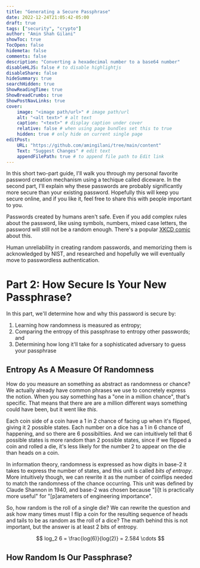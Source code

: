```yaml
---
title: "Generating a Secure Passphrase"
date: 2022-12-24T21:05:42-05:00
draft: true 
tags: ["security", "crypto"]
author: "Amin Shah Gilani"
showToc: true
TocOpen: false
hidemeta: false
comments: false
description: "Converting a hexadecimal number to a base64 number"
disableHLJS: false # to disable highlightjs
disableShare: false
hideSummary: true
searchHidden: true
ShowReadingTime: true
ShowBreadCrumbs: true
ShowPostNavLinks: true
cover:
    image: "<image path/url>" # image path/url
    alt: "<alt text>" # alt text
    caption: "<text>" # display caption under cover
    relative: false # when using page bundles set this to true
    hidden: true # only hide on current single page
editPost:
    URL: "https://github.com/amingilani/tree/main/content"
    Text: "Suggest Changes" # edit text
    appendFilePath: true # to append file path to Edit link
---
```


In this short two-part guide, I'll walk you through my personal favorite
password creation mechanism using a techique called diceware. In the second
part, I'll explain why these passwords are probably significantly more secure
than your existing password. Hopefully this will keep you secure online, and if
you like it, feel free to share this with people important to you.

Passwords created by humans aren't safe. Even if you add complex rules about
the password, like using symbols, numbers, mixed case letters, the password
will still not be a random enough. There's a popular [XKCD
comic](https://xkcd.com/936/) about this.

Human unreliability in creating random passwords, and memorizing them is acknowledged by NIST, and researched
and hopefully we will eventually move to passwordless authentication.

# Part 2: How Secure Is Your New Passphrase?

In this part, we'll determine how and why this password is secure by:

1. Learning how randomness is measured as entropy;
2. Comparing the entropy of this passphrase to entropy other passwords; and
3. Determining how long it'll take for a sophisticated adversary to guess your passphrase


## Entropy As A Measure Of Randomness

How do you measure an something as abstract as randomness or chance? We
actually already have common phrases we use to concretely express the notion.
When you say something has a "one in a million chance", that's specific. That
means that there are are a million different ways something could have been,
but it went like _this_.

Each coin side of a coin have a 1 in 2 chance of facing up when it's flipped,
giving it 2 possible states. Each number on a dice has a 1 in 6 chance of
happening, and so there are 6 possibiltiies. And we can intuitively tell that
6 possible states is more random than 2 possible states, since if we flipped
a coin and rolled a die, it's less likely for the number 2 to appear on the die
than heads on a coin.

In information theory, randomness is expressed as how digits in base-2 it takes
to express the number of states, and this unit is called _bits of entropy_.
More intuitively though, we can rewrite it as the number of coinflips needed to
match the randomness of the chance occurring. This unit was defined by Claude
Shannon in 1940, and base-2 was chosen because "[i]t is practically more
useful" for "[p]arameters of engineering importance".

So, how random is the roll of a single die? We can rewrite the question and ask
how many times must I flip a coin for the resulting sequence of heads and tails
to be as random as the roll of a dice? The math behind this is not important,
but the answer is at least 2 bits of entropy.

$$ log_2 6 = \frac{log(6)}{log(2)} = 2.584 \cdots $$

## How Random Is Our Passphrase?


